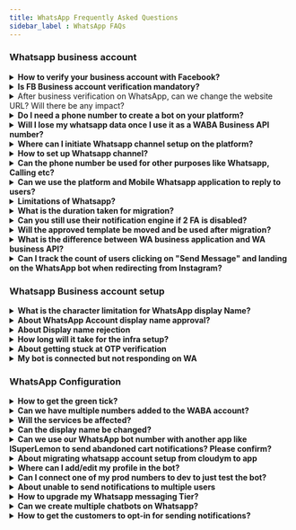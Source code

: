 ```yaml
---
title: WhatsApp Frequently Asked Questions
sidebar_label : WhatsApp FAQs
---
```


### Whatsapp business account 

<details><summary><b> How to verify your business account with Facebook? </b></summary>
<p>

- Document verification:

1. Go to https://business.facebook.com/overview
2. Click on More Tools > Business Settings > Select your Business.
3. Select Security Centre.

You will be able to initiate verification here.
Click [here](https://docs.yellow.ai/docs/platform_concepts/channelConfiguration/whatsapp-configuration#13-verfiy-business-account-with-facebook) for more details.

</p>
</details>


<details><summary><b> Is FB Business account verification mandatory? </b></summary>
<p>

Account verification is no more mandate for creating your WA business API account and the Whatsapp bot. 
Though there are some limitations of the same as mentioned, after completing embedded sign up or the “on behalf of”(OBO) onboarding processes, businesses will be able to:

1. Respond to unlimited customer-initiated conversations(24-hour messaging windows.)
2. Send business-initiated conversations to 50 unique customers in a rolling 24-hour period.
3. Register up to two(2) phone numbers.<br/> **Note:** It is suggested to complete the business verification before making your bot live on WhatsApp to ensure unlimited business-initiated conversations after the increase in the daily limit tier.

</p>
</details>

<details>
<summary>After business verification on WhatsApp, can we change the website URL? Will there be any impact?</summary>

Yes, it is possible to change the website URL after business verification on WhatsApp. However, there may be some potential impacts on the business account that need to be considered.<br/>

Changing the website URL may require re-verification or re-approval from WhatsApp. The new URL will need to meet WhatsApp's guidelines and requirements for business verification.
</details>

<details><summary> <b> Do I need a phone number to create a bot on your platform? </b> </summary>
<p>

Yes, you can create a bot on the platform without adding a number and can even test your Whatsapp bot on our test number.

Go to the Whatsapp channel page to find the option to test your bot with the test number. 

</p>
</details>


<details><summary> <b> Will I lose my whatsapp data once I use it as a WABA Business API number?  </b> </summary>
<p>

Yes. Before initiating a WA business API setup on any number, you will have to delete your existing WA account during which you will lose all existing contacts and conversations. 

</p>
</details>

<details><summary> <b> Where can I initiate Whatsapp channel setup on the platform? </b> </summary>
<p>

You can initiate WA channel setup on the Channels page under WA logo. 

- Visit this URL after logging in on the platform - https://cloud.yellow.ai/bot/yourbotID/channels/whatsapp

- Here is the [link to the doc](https://docs.yellow.ai/docs/platform_concepts/channelConfiguration/whatsapp-configuration).

</p>
</details>

<details><summary> <b> How to set up Whatsapp channel?</b> </summary>
<p>

- Requirements & Steps

You will just need a phone number and admin access to the FB business manager account to initiate the Whatsapp channel integration. 

Here is the [URL to the doc](https://docs.yellow.ai/docs/platform_concepts/channelConfiguration/whatsapp-configuration

</p>
</details>

<details><summary> <b> Can the phone number be used for other purposes like Whatsapp, Calling etc? </b></summary>
<p>

Yes. The same number can be used for calling but can't be used for personal WA usage as the number would be connected to the platform. 

</p>
</details>

<details><summary><b> Can we use the platform and Mobile Whatsapp application to reply to users? </b></summary>
<p>

No. We cannot use the WA application or the phone number once the Whatsapp Business API integration is completed.

</p>
</details>


<details><summary><b> Limitations of Whatsapp? </b></summary>
<p>

Pre-Onboarding:

If onboarded with WhatsApp Business API solution provider(like WATI):
- The previous chats cannot be seen.
- The number cannot be used on any other WhatsApp apps - including the WhatsApp & WhatsApp Business mobile app.

Post Onboarding:

Businesses can send messages to customers only after a customer initiates a message. These messages are called session messages and can be sent by businesses to customers until 24 hours of the customer sending a message. After 24 hours, the session expires and businesses can only send 'template messages' to their users.
Template messages must be pre-approved by WhatsApp and can be done from the WATI dashboard. All template messages must adhere to WhatsApp Commerce Policies.
- WhatsApp Group Feature is not supported.
- WhatsApp Voice or Video Calls are not supported. Voice notes are supported.
- WhatsApp Message Forwarding Feature is not supported.
- WhatsApp apps cannot be used with the same number if using WhatsApp Business APIs.
- WhatsApp Messages cannot be replied to in a thread.

</p>
</details>

<details><summary><b> What is the duration taken for migration? </b></summary>
<p>

It generally takes 24hrs to migrate a number as infra setup has to be done at our end.

</p>
</details>

<details><summary><b> Can you still use their notification engine if 2 FA is disabled? </b></summary>
<p>

Yes.

</p>
</details>

<details><summary><b> Will the approved template be moved and be used after migration? </b></summary>
<p>

Yes. Once migrated, templates will be moved and used from the same day.

</p>
</details>

<details><summary><b> What is the difference between WA business application and WA business API? </b></summary>
<p>

WA business application is an Android app that businesses can download but has limited functionality. WA business API is the service provided by the Yellow.

</p>
</details>

<details><summary><b> Can I track the count of users clicking on "Send Message" and landing on the WhatsApp bot when redirecting from Instagram?</b></summary>
<p>

Yes, you can track the count of users clicking on "Send Message" and landing on the WhatsApp bot from Instagram. Follow these steps:<br/>1. Include UTM parameters in the URL that redirects users from Instagram to the WhatsApp bot. For example `http://sample.com?utm_campaign=testcamp&utm_medium=social&utm_source=instagram`.<br/> 2. After users have landed on the WhatsApp bot, navigate to the Insights section of your platform.<br/> 3. Access the Data Explorer or a similar feature that provides analytics and tracking capabilities.<br/> 4. Look for the <b>Message Events</b> section within the Insights or <b>Data Explorer</b>. Here, you will find relevant metrics and data related to user interactions and events within the WhatsApp bot.<br/><img src="https://i.imgur.com/UC4de37.png"/><br/>Make sure to set up the appropriate UTM parameters and utilize the Insights or Data Explorer tool to track user engagement and measure the success of your Instagram to WhatsApp bot redirection.<br/> If you have any further questions or need assistance, reach out to our <a href="mailto:support@yellow.ai">support team</a>.

</p>
</details>



### Whatsapp Business account setup 


<details><summary><b> What is the character limitation for WhatsApp display Name? </b></summary>
<p>

The display name must contain a minimum of 3 characters. There is no such upper cap at this moment 

</p>
</details>


<details><summary><b> About WhatsApp Account display name approval? </b></summary>
<p>

WhatsApp has some guidelines to be followed for display name.
The guideline is once display name is changed, it cannot be changed for 30 days.

</p>
</details>

<details><summary><b> About Display name rejection </b></summary>
<p>

Facebook has some guidelines to be followed for display name to be approved. A display name must have consistent branding with external sources(e.g., a company's website or marketing).
If they don't feel the display name is abiding all these rules, then they will approve the display name.

- For instance: Facebook account of the client is in the name of Tolaram Grp and display name "Colgate" is rejected by Facebook saying there is no link between the two names. So client has to apply for new account under the name of "Colgate Nigeria."

</p>
</details>

<details><summary><b> How long will it take for the infra setup? </b></summary>
<p>

After you have completed three steps, Whatsapp has to approve your display name which takes 24hrs to be approved. Post that infra setup process begins at our end which takes a maximum 24hrs to complete.

</p>
</details>

<details><summary><b> About getting stuck at OTP verification </b></summary>
<p>

User is getting stuck at OTP verification probably for two reasons:
1. You already have a Whatsapp business API account with another BSP.
2. If the Whatsapp business account is active, please delete the same and retry OTP verification after 5 minutes.

</p>
</details>

<details><summary><b> My bot is connected but not responding on WA </b></summary>
<p>

Answer yet to be drafted.

</p>
</details>


### WhatsApp Configuration


<details><summary><b> How to get the green tick? </b></summary>
<p>

For getting green tick, we have to raise a support ticket to Whatsapp. In this case, please reach out to your POC and share your website and facebook link with them.

</p>
</details>

<details><summary><b> Can we have multiple numbers added to the WABA account? </b></summary>
<p>

Yes. Multiple numbers can be added to the same WABA account.

</p>
</details>


<details><summary><b> Will the services be affected?</b></summary>
<p>

For 24hrs the service will remain broken during migration.

</p>
</details>


<details><summary><b> Can the display name be changed? </b></summary>
<p>

Yes. Display name can be changed after 30 days. 
To change, go to BM and apply for a display name change and then inform your POC about the same.

</p>
</details>

<details><summary><b> Can we use our WhatsApp bot number with another app like lSuperLemon to send abandoned cart notifications? Please confirm? </b></summary>
<p>

No. Once connecting a WhatsApp number with the bot you cannot use it with other apps at the same time.

</p>
</details>


<details><summary><b> About migrating whatsapp account setup from cloudym to app </b></summary>
<p>

Once infra is created, you can connect the same to any bot on the platform.

</p>
</details>


<details><summary><b> Where can I add/edit my profile in the bot? </b> </summary>
<p>

To edit the profile picture and description:
1. Go to channel
2. Click on WhatsApp where it is connected
3. Click on Edit

You can edit all the informations on this page.

</p>
</details>


<details><summary><b> Can I connect one of my prod numbers to dev to just test the bot? </b></summary>
<p>

Need doc on testing in dev mode feature.

</p>
</details>


<details><summary><b> About unable to send notifications to multiple users </b></summary>
<p>

A business starts with 1,000 business-initiated conversations per phone number when it completes business verification.

</p>
</details>

<details><summary><b> How to upgrade my Whatsapp messaging Tier? </b></summary>
<p>

To upgrade your Whatsapp tier and messaging limit, click [here](https://developers.facebook.com/docs/whatsapp/api/rate-limits#quality-rating-and-messaging-limits).

</p>
</details>

<details><summary><b> Can we create multiple chatbots on Whatsapp? </b></summary>
<p>

Yes. Mulitple chatbots can be created with the same WABA account.

</p>
</details>

<details><summary><b> How to get the customers to opt-in for sending notifications? </b></summary>
<p>

There are several ways to get opt-in from from the user.

The following are examples of supported opt-in methods:

- SMS.
- Webpage.
- WhatsApp thread.
- By phone(using an interactive voice response(IVR) flow)
- In person or on paper(customers can sign a physical document to opt in)

</p>
</details>